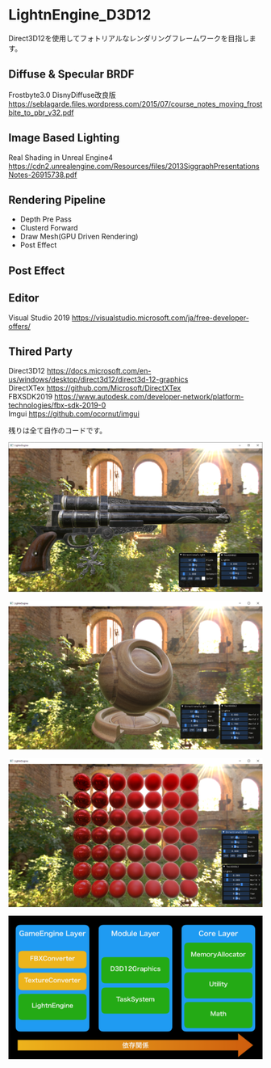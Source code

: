 # LightnEngine_D3D12
Direct3D12を使用してフォトリアルなレンダリングフレームワークを目指します。

## Diffuse & Specular BRDF
Frostbyte3.0 DisnyDiffuse改良版 https://seblagarde.files.wordpress.com/2015/07/course_notes_moving_frostbite_to_pbr_v32.pdf

## Image Based Lighting
Real Shading in Unreal Engine4  https://cdn2.unrealengine.com/Resources/files/2013SiggraphPresentationsNotes-26915738.pdf

## Rendering Pipeline
- Depth Pre Pass  
- Clusterd Forward  
- Draw Mesh(GPU Driven Rendering)  
- Post Effect  

## Post Effect

## Editor
Visual Studio 2019 https://visualstudio.microsoft.com/ja/free-developer-offers/

## Thired Party
Direct3D12  https://docs.microsoft.com/en-us/windows/desktop/direct3d12/direct3d-12-graphics  
DirectXTex  https://github.com/Microsoft/DirectXTex  
FBXSDK2019  https://www.autodesk.com/developer-network/platform-technologies/fbx-sdk-2019-0  
Imgui  https://github.com/ocornut/imgui

残りは全て自作のコードです。  

![銃](https://github.com/LightnGames/LightnEngine_D3D12/blob/develop/image/LTN_Gun.png)

![シェーダーボール](https://github.com/LightnGames/LightnEngine_D3D12/blob/develop/image/LTN_Wood.png)

![PBRボール](https://github.com/LightnGames/LightnEngine_D3D12/blob/develop/image/LTN_Balls.png)

![ゲームエンジン依存関係図](https://github.com/LightnGames/LightnEngine_D3D12/blob/develop/image/GameEngineDependencies.png)

